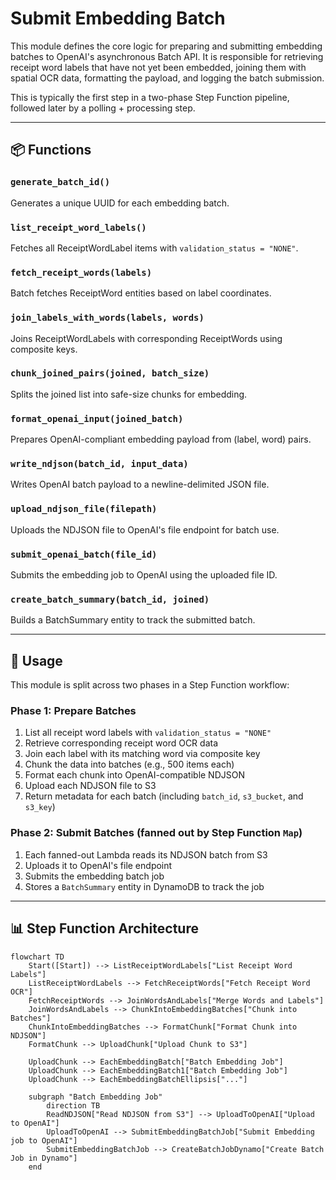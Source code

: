 # Submit Embedding Batch

This module defines the core logic for preparing and submitting embedding batches to OpenAI's asynchronous Batch API. It is responsible for retrieving receipt word labels that have not yet been embedded, joining them with spatial OCR data, formatting the payload, and logging the batch submission.

This is typically the first step in a two-phase Step Function pipeline, followed later by a polling + processing step.

---

## 📦 Functions

### `generate_batch_id()`

Generates a unique UUID for each embedding batch.

### `list_receipt_word_labels()`

Fetches all ReceiptWordLabel items with `validation_status = "NONE"`.

### `fetch_receipt_words(labels)`

Batch fetches ReceiptWord entities based on label coordinates.

### `join_labels_with_words(labels, words)`

Joins ReceiptWordLabels with corresponding ReceiptWords using composite keys.

### `chunk_joined_pairs(joined, batch_size)`

Splits the joined list into safe-size chunks for embedding.

### `format_openai_input(joined_batch)`

Prepares OpenAI-compliant embedding payload from (label, word) pairs.

### `write_ndjson(batch_id, input_data)`

Writes OpenAI batch payload to a newline-delimited JSON file.

### `upload_ndjson_file(filepath)`

Uploads the NDJSON file to OpenAI's file endpoint for batch use.

### `submit_openai_batch(file_id)`

Submits the embedding job to OpenAI using the uploaded file ID.

### `create_batch_summary(batch_id, joined)`

Builds a BatchSummary entity to track the submitted batch.

---

## 🧠 Usage

This module is split across two phases in a Step Function workflow:

### Phase 1: Prepare Batches

1. List all receipt word labels with `validation_status = "NONE"`
2. Retrieve corresponding receipt word OCR data
3. Join each label with its matching word via composite key
4. Chunk the data into batches (e.g., 500 items each)
5. Format each chunk into OpenAI-compatible NDJSON
6. Upload each NDJSON file to S3
7. Return metadata for each batch (including `batch_id`, `s3_bucket`, and `s3_key`)

### Phase 2: Submit Batches (fanned out by Step Function `Map`)

1. Each fanned-out Lambda reads its NDJSON batch from S3
2. Uploads it to OpenAI's file endpoint
3. Submits the embedding batch job
4. Stores a `BatchSummary` entity in DynamoDB to track the job

---

## 📊 Step Function Architecture

```mermaid
flowchart TD
    Start([Start]) --> ListReceiptWordLabels["List Receipt Word Labels"]
    ListReceiptWordLabels --> FetchReceiptWords["Fetch Receipt Word OCR"]
    FetchReceiptWords --> JoinWordsAndLabels["Merge Words and Labels"]
    JoinWordsAndLabels --> ChunkIntoEmbeddingBatches["Chunk into Batches"]
    ChunkIntoEmbeddingBatches --> FormatChunk["Format Chunk into NDJSON"]
    FormatChunk --> UploadChunk["Upload Chunk to S3"]

    UploadChunk --> EachEmbeddingBatch["Batch Embedding Job"]
    UploadChunk --> EachEmbeddingBatch1["Batch Embedding Job"]
    UploadChunk --> EachEmbeddingBatchEllipsis["..."]

    subgraph "Batch Embedding Job"
        direction TB
        ReadNDJSON["Read NDJSON from S3"] --> UploadToOpenAI["Upload to OpenAI"]
        UploadToOpenAI --> SubmitEmbeddingBatchJob["Submit Embedding job to OpenAI"]
        SubmitEmbeddingBatchJob --> CreateBatchJobDynamo["Create Batch Job in Dynamo"]
    end
```
